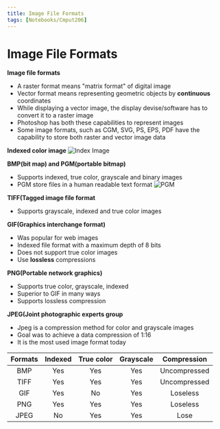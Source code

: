 ```yaml
---
title: Image File Formats
tags: [Notebooks/Cmput206]
---
```


# Image File Formats

**Image file formats**
  * A raster format means "matrix format" of digital image
  * Vector format means representing geometric objects by **continuous** coordinates
  * While displaying a vector image, the display devise/software has to convert it to a raster image
  * Photoshop has both these capabilities to represent images
  * Some image formats, such as CGM, SVG, PS, EPS, PDF have the capability to store both raster and vector image data
  
**Indexed color image**
  ![Index Image](@attachment/cmput206/index_image.png)
  
  
**BMP(bit map) and PGM(portable bitmap)**
  * Supports indexed, true color, grayscale and binary images
  * PGM store files in a human readable text format
  ![PGM](@attachment/cmput206/pgm.png)
  
**TIFF(Tagged image file format**
  * Supports grayscale, indexed and true color images
 
**GIF(Graphics interchange format)**
  * Was popular for web images
  * Indexed file format with a maximum depth of 8 bits
  * Does not support true color images
  * Use **lossless** compressions
  
**PNG(Portable network graphics)**
  * Supports true color, grayscale, indexed
  * Superior to GIF in many ways
  * Supports lossless compression

**JPEG(Joint photographic experts group**
  * Jpeg is a compression method for color and grayscale images
  * Goal was to achieve a data compression of 1:16
  * It is the most used image format today
  
  
| Formats | Indexed | True color | Grayscale | Compression |
|:---:|:-----:| :--------: |:----------:|:---:|
|BMP|Yes|Yes|Yes|Uncompressed|
|TIFF|Yes|Yes|Yes|Uncompressed|
|GIF|Yes|No|Yes|Loseless|
|PNG|Yes|Yes|Yes|Loseless|
|JPEG|No|Yes|Yes|Lose|
